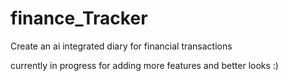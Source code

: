 # finance_Tracker
Create an ai integrated diary for financial transactions

currently in progress for adding more features and better looks :)
